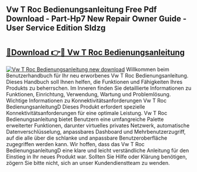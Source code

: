 ## Vw T Roc Bedienungsanleitung Free Pdf Download - Part-Hp7 New Repair Owner Guide - User Service Edition SIdzg

# <h2><a href="http://df5msq.blite.top/?on=Vw+T+Roc+Bedienungsanleitung">🔗Download 👉🔴 Vw T Roc Bedienungsanleitung</a></h2>

[![Vw T Roc Bedienungsanleitung new download](https://i.imgur.com/lujVjoI.png)](http://df5msq.blite.top/?on=Vw+T+Roc+Bedienungsanleitung)
Willkommen beim Benutzerhandbuch für Ihr neu erworbenes Vw T Roc Bedienungsanleitung. Dieses Handbuch soll Ihnen helfen, die Funktionen und Fähigkeiten Ihres Produkts zu beherrschen. Im Inneren finden Sie detaillierte Informationen zu Funktionen, Einrichtung, Verwendung, Wartung und Problemlösung. Wichtige Informationen zu Konnektivitätsanforderungen Vw T Roc BedienungsanleitungD Dieses Produkt erfordert spezielle Konnektivitätsanforderungen für eine optimale Leistung. Vw T Roc Bedienungsanleitung bietet Benutzern eine umfangreiche Palette erweiterter Funktionen, darunter virtuelles privates Netzwerk, automatische Datenverschlüsselung, anpassbares Dashboard und Mehrbenutzerzugriff, auf die alle über die schlanke und anpassbare Benutzeroberfläche zugegriffen werden kann. Wir hoffen, dass das Vw T Roc BedienungsanleitungD eine klare und leicht verständliche Anleitung für den Einstieg in Ihr neues Produkt war. Sollten Sie Hilfe oder Klärung benötigen, zögern Sie bitte nicht, sich an unser Kundendienstteam zu wenden.
